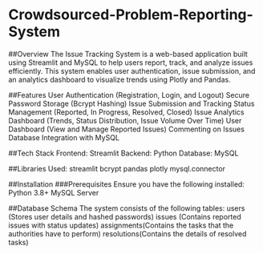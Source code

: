 # Crowdsourced-Problem-Reporting-System
##Overview
The Issue Tracking System is a web-based application built using Streamlit and MySQL to help users report, track, and analyze issues efficiently. This system enables user authentication, issue submission, and an analytics dashboard to visualize trends using Plotly and Pandas.

##Features
User Authentication (Registration, Login, and Logout)
Secure Password Storage (Bcrypt Hashing)
Issue Submission and Tracking
Status Management (Reported, In Progress, Resolved, Closed)
Issue Analytics Dashboard (Trends, Status Distribution, Issue Volume Over Time)
User Dashboard (View and Manage Reported Issues)
Commenting on Issues
Database Integration with MySQL

##Tech Stack
Frontend: Streamlit
Backend: Python
Database: MySQL

##Libraries Used:
streamlit
bcrypt
pandas
plotly
mysql.connector

##Installation
###Prerequisites
Ensure you have the following installed:
Python 3.8+
MySQL Server

##Database Schema
The system consists of the following tables:
users (Stores user details and hashed passwords)
issues (Contains reported issues with status updates)
assignments(Contains the tasks that the authorities have to perform)
resolutions(Contains the details of resolved tasks)
